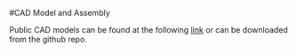 #CAD Model and Assembly

Public CAD models can be found at the following [link](https://cad.onshape.com/documents/d349cbe923c6f7dbdb5a9266/w/20eed945a1a4fb3729cc1f11/e/83841e7147a77c529f63497d)
or can be downloaded from the github repo.

